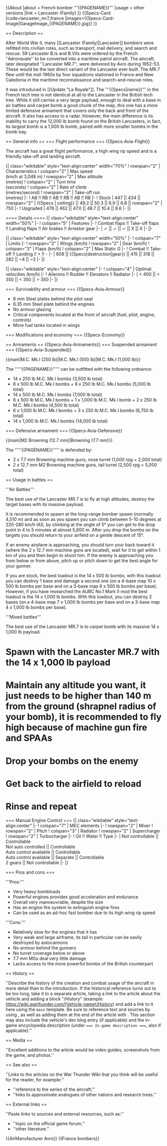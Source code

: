 {{About
|about = French bomber '''{{PAGENAME}}'''
|usage = other versions
|link = Lancaster (Family)
}}
{{Specs-Card
|code=lancaster_mr7_france
|images={{Specs-Card-Image|GarageImage_{{PAGENAME}}.jpg}}
}}

== Description ==
<!-- ''In the description, the first part should be about the history of and the creation and combat usage of the aircraft, as well as its key features. In the second part, tell the reader about the aircraft in the game. Insert a screenshot of the vehicle, so that if the novice player does not remember the vehicle by name, he will immediately understand what kind of vehicle the article is talking about.'' -->
After World War II, many [[Lancaster (Family)|Lancaster]] bombers were refitted into civilian roles, such as transport, mail delivery, and search and rescue. 59 Lancaster B.Is and B.VIIs were ordered by the French ''Aéronavale'' to be converted into a maritime patrol aircraft. The aircraft, later designated ''Lancaster MR.7'', were delivered by Avro during 1952-53. These would be the last direct variant of the Lancaster ever built. The MR.7 flew until the mid-1960s by four squadrons stationed in France and New Caledonia in the maritime reconnaissance and search-and-rescue roles.

It was introduced in [[Update "La Royale"]]. The '''{{Specs|name}}''' in the French tech tree is not identical at all to the Lancaster in the British tech tree. While it still carries a very large payload, enough to deal with a base in air battles and carpet bomb a good chunk of the map, this one has a more limited defensive armament that covers only the back and front of the aircraft. It also has access to a radar. However, the main difference is its inability to carry the 12,000 lb bomb found on the British Lancasters, in fact, its largest bomb is a 1,000 lb bomb, paired with more smaller bombs in the bomb bay.

== General info ==
=== Flight performance ===
{{Specs-Avia-Flight}}
<!-- ''Describe how the aircraft behaves in the air. Speed, manoeuvrability, acceleration and allowable loads - these are the most important characteristics of the vehicle.'' -->
The aircraft has a great flight performance, a high wing rip speed and is a friendly take-off and landing aircraft.

{| class="wikitable" style="text-align:center" width="70%"
! rowspan="2" | Characteristics
! colspan="2" | Max speed<br>(km/h at 3,048 m)
! rowspan="2" | Max altitude<br>(metres)
! colspan="2" | Turn time<br>(seconds)
! colspan="2" | Rate of climb<br>(metres/second)
! rowspan="2" | Take-off run<br>(metres)
|-
! AB !! RB !! AB !! RB !! AB !! RB
|-
! Stock
| 447 || 434 || rowspan="2" | {{Specs | ceiling}} || 49.2 || 50.3 || 6.9 || 6.8 || rowspan="2" | 750
|-
! Upgraded
| 476 || 462 || 47.0 || 48.7 || 10.4 || 8.6
|-
|}

==== Details ====
{| class="wikitable" style="text-align:center" width="50%"
|-
! colspan="5" | Features
|-
! Combat flaps !! Take-off flaps !! Landing flaps !! Air brakes !! Arrestor gear
|-
| ✓ || ✓ || ✓ || X || X     <!-- ✓ -->
|-
|}

{| class="wikitable" style="text-align:center" width="50%"
|-
! colspan="7" | Limits
|-
! rowspan="2" | Wings (km/h)
! rowspan="2" | Gear (km/h)
! colspan="3" | Flaps (km/h)
! colspan="2" | Max Static G
|-
! Combat !! Take-off !! Landing !! + !! -
|-
| 608 <!--{{Specs|destruction|body}}--> || {{Specs|destruction|gear}} || 415 || 318 || 282 || ~4 || ~3
|-
|}

{| class="wikitable" style="text-align:center"
|-
! colspan="4" | Optimal velocities (km/h)
|-
! Ailerons !! Rudder !! Elevators !! Radiator
|-
| < 400 || < 350 || < 350 || > 350
|-
|}

=== Survivability and armour ===
{{Specs-Avia-Armour}}
<!-- ''Examine the survivability of the aircraft. Note how vulnerable the structure is and how secure the pilot is, whether the fuel tanks are armoured, etc. Describe the armour, if there is any, and also mention the vulnerability of other critical aircraft systems.'' -->

* 8 mm Steel plates behind the pilot seat
* 6.35 mm Steel plate behind the engines
* No armour glazing
* Critical components located at the front of aircraft (fuel, pilot, engine, controls)
* More fuel tanks located in wings

=== Modifications and economy ===
{{Specs-Economy}}

== Armaments ==
{{Specs-Avia-Armaments}}
=== Suspended armament ===
{{Specs-Avia-Suspended}}
<!-- ''Describe the aircraft's suspended armament: additional cannons under the wings, bombs, rockets and torpedoes. This section is especially important for bombers and attackers. If there is no suspended weaponry remove this subsection.'' -->
{{main|M.C. Mk.I (250 lb)|M.C. Mk.I (500 lb)|M.C. Mk.I (1,000 lb)}}

The '''''{{PAGENAME}}''''' can be outfitted with the following ordnance:

* 14 x 250 lb M.C. Mk.I bombs (3,500 lb total)
* 6 x 500 lb M.C. Mk.I bombs + 8 x 250 lb M.C. Mk.I bombs (5,000 lb total)
* 14 x 500 lb M.C. Mk.I bombs (7,000 lb total)
* 6 x 500 lb M.C. Mk.I bombs + 1 x 1,000 lb M.C. Mk.I bomb + 2 x 250 lb M.C. Mk.I bombs (4,500 lb total)
* 6 x 1,000 lb M.C. Mk.I bombs + 3 x 250 lb M.C. Mk.I bombs (6,750 lb total)
* 14 x 1,000 lb M.C. Mk.I bombs (14,000 lb total)

=== Defensive armament ===
{{Specs-Avia-Defensive}}
<!-- ''Defensive armament with turret machine guns or cannons, crewed by gunners. Examine the number of gunners and what belts or drums are better to use. If defensive weaponry is not available, remove this subsection.'' -->
{{main|M2 Browning (12.7 mm)|Browning (7.7 mm)}}

The '''''{{PAGENAME}}''''' is defended by:

* 2 x 7.7 mm Browning machine guns, nose turret (1,000 rpg = 2,000 total)
* 2 x 12.7 mm M2 Browning machine guns, tail turret (2,500 rpg = 5,000 total)

== Usage in battles ==
<!-- ''Describe the tactics of playing in the aircraft, the features of using aircraft in a team and advice on tactics. Refrain from creating a "guide" - do not impose a single point of view, but instead, give the reader food for thought. Examine the most dangerous enemies and give recommendations on fighting them. If necessary, note the specifics of the game in different modes (AB, RB, SB).'' -->

'''Air Battles'''

The best use of the Lancaster MR.7 is to fly at high altitudes, destroy the target bases with its massive payload.

It is recommended to spawn at the long-range bomber spawn (normally 4,510 m) and as soon as you spawn you can climb between 5-10 degrees at 220-280 km/h IAS, by climbing at the angle of 5° you can get to the drop point in 4 to 5 minutes at almost 5,800 m. After you drop the bombs on the targets you should return to your airfield on a gentle descent of 15°.

If an enemy airplane is approaching, you should turn your back toward it (where the 2 x 12.7 mm machine guns are located), wait for it to get within 1 km of you and then begin to shoot him. If the enemy is approaching you from below or from above, pitch up or pitch down to get the best angle for your gunner.

If you are stock, the best loadout is the 14 x 500 lb bombs, with this loadout you can destroy 1 base and damage a second one (on a 4-base map 10 x 500 lb bombs per base and on a 3-base map 6 x 500 lb bombs per base). However, if you have researched the AUBC No.1 Mark II mod the best loadout is the 14 x 1,000 lb bombs. With this loadout, you can destroy 2 bases (on a 4-base map 7 x 1,000 lb bombs per base and on a 3-base map 4 x 1,000 lb bombs per base).

'''Mixed battles'''

The best use of the Lancaster MR.7 is to carpet bomb with its massive 14 x 1,000 lb payload.

# Spawn with the Lancaster MR.7 with the 14 x 1,000 lb payload
# Maintain any altitude you want, it just needs to be higher than 140 m from the ground (shrapnel radius of your bomb), it is recommended to fly  high because of machine gun fire and SPAAs
# Drop your bombs on the enemy
# Get back to the airfield to reload
# Rinse and repeat

=== Manual Engine Control ===
{| class="wikitable" style="text-align:center"
|-
! colspan="7" | MEC elements
|-
! rowspan="2" | Mixer
! rowspan="2" | Pitch
! colspan="3" | Radiator
! rowspan="2" | Supercharger
! rowspan="2" | Turbocharger
|-
! Oil !! Water !! Type
|-
| Not controllable || Controllable<br>Not auto controlled || Controllable<br>Auto control available || Controllable<br>Auto control available || Separate || Controllable<br>2 gears || Not controllable
|-
|}

=== Pros and cons ===
<!-- ''Summarise and briefly evaluate the vehicle in terms of its characteristics and combat effectiveness. Mark its pros and cons in the bulleted list. Try not to use more than 6 points for each of the characteristics. Avoid using categorical definitions such as "bad", "good" and the like - use substitutions with softer forms such as "inadequate" and "effective".'' -->

'''Pros:'''

* Very heavy bombloads
* Powerful engines provides good acceleration and endurance
* Overall very manoeuvrable, despite the size
* Has an engine fire system to extinguish engine fires
* Can be used as an ad-hoc fast bomber due to its high wing rip speed

'''Cons:'''

* Relatively slow for the engines that it has
* Very weak and large airframe, its tail in particular can be easily destroyed by autocannons
* No armour behind the gunners
* No turret coverage below or above
* 7.7 mm MGs deal very little damage
* Lacks access to the more powerful bombs of the British counterpart

== History ==
<!-- ''Describe the history of the creation and combat usage of the aircraft in more detail than in the introduction. If the historical reference turns out to be too long, take it to a separate article, taking a link to the article about the vehicle and adding a block "/History" (example: <nowiki>https://wiki.warthunder.com/(Vehicle-name)/History</nowiki>) and add a link to it here using the <code>main</code> template. Be sure to reference text and sources by using <code><nowiki><ref></ref></nowiki></code>, as well as adding them at the end of the article with <code><nowiki><references /></nowiki></code>. This section may also include the vehicle's dev blog entry (if applicable) and the in-game encyclopedia description (under <code><nowiki>=== In-game description ===</nowiki></code>, also if applicable).'' -->
''Describe the history of the creation and combat usage of the aircraft in more detail than in the introduction. If the historical reference turns out to be too long, take it to a separate article, taking a link to the article about the vehicle and adding a block "/History" (example: <nowiki>https://wiki.warthunder.com/(Vehicle-name)/History</nowiki>) and add a link to it here using the <code>main</code> template. Be sure to reference text and sources by using <code><nowiki><ref></ref></nowiki></code>, as well as adding them at the end of the article with <code><nowiki><references /></nowiki></code>. This section may also include the vehicle's dev blog entry (if applicable) and the in-game encyclopedia description (under <code><nowiki>=== In-game description ===</nowiki></code>, also if applicable).''

== Media ==
<!-- ''Excellent additions to the article would be video guides, screenshots from the game, and photos.'' -->
''Excellent additions to the article would be video guides, screenshots from the game, and photos.''

== See also ==
<!-- ''Links to the articles on the War Thunder Wiki that you think will be useful for the reader, for example:''
* ''reference to the series of the aircraft;''
* ''links to approximate analogues of other nations and research trees.'' -->
''Links to the articles on the War Thunder Wiki that you think will be useful for the reader, for example:''

* ''reference to the series of the aircraft;''
* ''links to approximate analogues of other nations and research trees.''

== External links ==
<!-- ''Paste links to sources and external resources, such as:''
* ''topic on the official game forum;''
* ''other literature.'' -->
''Paste links to sources and external resources, such as:''

* ''topic on the official game forum;''
* ''other literature.''

{{AirManufacturer Avro}}
{{France bombers}}